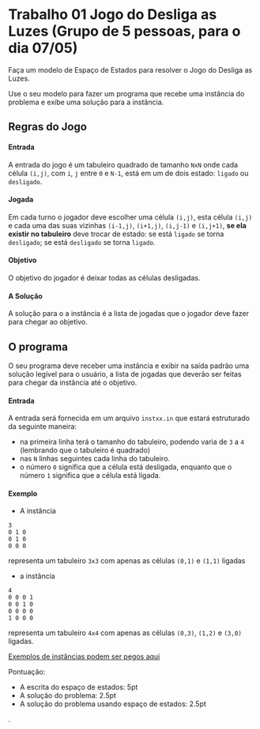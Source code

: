 # Trabalho 01 Jogo do Desliga as Luzes (Grupo de 5 pessoas, para o dia 07/05)

Faça um modelo de Espaço de Estados para resolver o Jogo do Desliga as Luzes.

Use o seu modelo para fazer um programa que recebe uma instância do problema e exibe uma solução para a instância.

## Regras do Jogo

#### Entrada
A entrada do jogo é um tabuleiro quadrado de tamanho `NxN` onde cada célula `(i,j)`, com `i`, `j` entre `0` e `N-1`, está em um de dois estado: `ligado` ou `desligado`.

#### Jogada
Em cada turno o jogador deve escolher uma célula `(i,j)`, esta célula `(i,j)` e cada uma das suas vizinhas `(i-1,j)`, `(i+1,j)`, `(i,j-1)` e `(i,j+1)`, **se ela existir no tabuleiro** deve trocar de estado: se está `ligado` se torna `desligado`; se está `desligado` se torna `ligado`.

#### Objetivo
O objetivo do jogador é deixar todas as células desligadas.

#### A Solução
A solução para o a instância é a lista de jogadas que o jogador deve fazer para chegar ao objetivo.


## O programa

O seu programa deve receber uma instância e exibir na saída padrão uma solução legível para o usuário, a lista de jogadas que deverão ser feitas para chegar da instância até o objetivo.

#### Entrada
A entrada será fornecida em um arquivo `instxx.in` que estará estruturado da seguinte maneira:
* na primeira linha terá o tamanho do tabuleiro, podendo varia de `3` a `4` (lembrando que o tabuleiro é quadrado)
* nas `N` linhas seguintes cada linha do tabuleiro.
* o número `0` significa que a célula está desligada, enquanto que o número `1` significa que a célula está ligada.

#### Exemplo
* A instância
```
3
0 1 0
0 1 0
0 0 0
```
representa um tabuleiro `3x3` com apenas as células `(0,1)` e `(1,1)` ligadas

* a instância
```
4
0 0 0 1
0 0 1 0
0 0 0 0
1 0 0 0
```
representa um tabuleiro `4x4` com apenas as células `(0,3)`, `(1,2)` e `(3,0)` ligadas.

[Exemplos de instâncias podem ser pegos aqui](insts.zip)


Pontuação:
* A escrita do espaço de estados: 5pt
* A solução do problema: 2.5pt
* A solução do problema usando espaço de estados: 2.5pt














.
